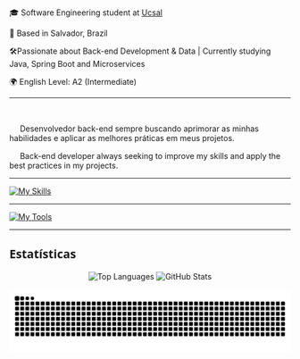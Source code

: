 <p>🎓 Software Engineering student at <a href="https://www.ucsal.br/" target="blank_">Ucsal</a></p>
<p>📍 Based in Salvador, Brazil</p>
<p>🛠️Passionate about Back-end Development & Data | Currently studying Java, Spring Boot and Microservices </p>
<p>🌍 English Level: A2 (Intermediate)</p>

<hr>
<br>
<p align="left">
<img width="15" height="15" loading="lazy" src="https://upload.wikimedia.org/wikipedia/commons/thumb/4/4a/Brazilian_flag_icon_round.svg/512px-Brazilian_flag_icon_round.svg.png?20180509193906" /> Desenvolvedor back-end sempre buscando aprimorar as minhas habilidades e aplicar as melhores práticas em meus projetos. </p>

<p align="left">
<img width="15" height="15" loading="lazy" src="https://upload.wikimedia.org/wikipedia/commons/thumb/8/88/United-states_flag_icon_round.svg/512px-United-states_flag_icon_round.svg.png" /> Back-end developer always seeking to improve my skills and apply the best practices in my projects.<p>

<hr>

[![My Skills](https://skillicons.dev/icons?i=js,java,spring,postgres,mysql,postman,mongodb,docker,heroku)](https://skillicons.dev)


<hr>

[![My Tools](https://skillicons.dev/icons?i=vscode,eclipse,idea,figma,notion)](https://skillicons.dev)

<hr>
<h2 style="font-family: 'Segoe UI', sans-serif; font-weight: 700;">Estatísticas</h2>

<div align="center">
  <img src="https://github-readme-stats.vercel.app/api/top-langs/?username=VieiraGuilherme-dev&layout=compact&theme=tokyonight&hide_border=false" height="180" alt="Top Languages" />
  <img src="https://github-readme-stats.vercel.app/api?username=VieiraGuilherme-dev&show_icons=true&theme=tokyonight&hide_border=false" height="180" alt="GitHub Stats" />
</div>

<picture>
  <source media="(prefers-color-scheme: dark)" srcset="https://raw.githubusercontent.com/RecheEduardo/RecheEduardo/output/github-contribution-grid-snake-dark.svg" />
  <source media="(prefers-color-scheme: light)" srcset="https://raw.githubusercontent.com/RecheEduardo/RecheEduardo/output/github-contribution-grid-snake.svg" />
  <img alt="github contribution grid snake animation" src="https://raw.githubusercontent.com/RecheEduardo/RecheEduardo/output/github-contribution-grid-snake.svg" />
</picture>
